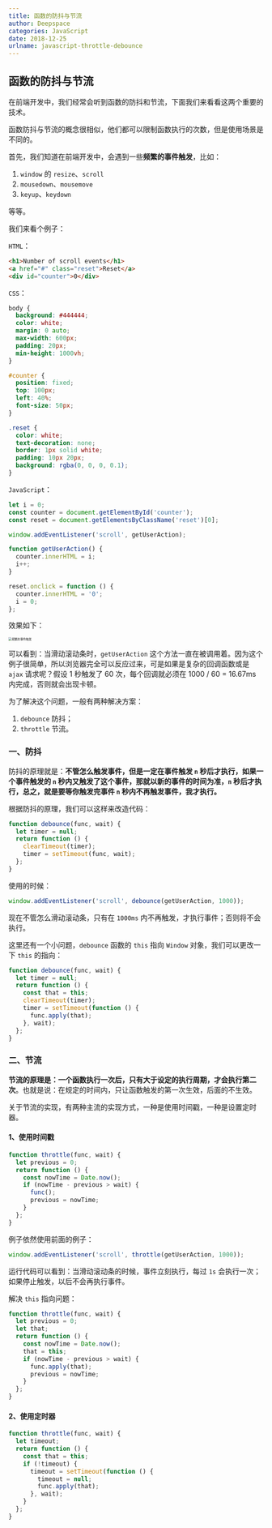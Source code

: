 ```yaml
---
title: 函数的防抖与节流
author: Deepspace
categories: JavaScript
date: 2018-12-25
urlname: javascript-throttle-debounce
---
```


## 函数的防抖与节流

在前端开发中，我们经常会听到函数的防抖和节流，下面我们来看看这两个重要的技术。

函数防抖与节流的概念很相似，他们都可以限制函数执行的次数，但是使用场景是不同的。

首先，我们知道在前端开发中，会遇到一些**频繁的事件触发**，比如：

1. `window` 的 `resize`、`scroll`
2. `mousedown`、`mousemove`
3. `keyup`、`keydown`

等等。

<!-- more -->

我们来看个例子：

`HTML`：

```html
<h1>Number of scroll events</h1>
<a href="#" class="reset">Reset</a>
<div id="counter">0</div>
```

`CSS`：

```css
body {
  background: #444444;
  color: white;
  margin: 0 auto;
  max-width: 600px;
  padding: 20px;
  min-height: 1000vh;
}

#counter {
  position: fixed;
  top: 100px;
  left: 40%;
  font-size: 50px;
}

.reset {
  color: white;
  text-decoration: none;
  border: 1px solid white;
  padding: 10px 20px;
  background: rgba(0, 0, 0, 0.1);
}
```

`JavaScript`：

```javascript
let i = 0;
const counter = document.getElementById('counter');
const reset = document.getElementsByClassName('reset')[0];

window.addEventListener('scroll', getUserAction);

function getUserAction() {
  counter.innerHTML = i;
  i++;
}

reset.onclick = function () {
  counter.innerHTML = '0';
  i = 0;
};
```

效果如下：

<img src="https://deepspace.coding.net/p/personal-blog/d/ImageHosting/git/raw/master/FrontEnd/scroll-events.gif" alt="频繁的事件触发" style="zoom:40%;" />

可以看到：当滑动滚动条时，`getUserAction` 这个方法一直在被调用着。因为这个例子很简单，所以浏览器完全可以反应过来，可是如果是复杂的回调函数或是 `ajax` 请求呢？假设 1 秒触发了 60 次，每个回调就必须在 1000 / 60 = 16.67ms 内完成，否则就会出现卡顿。

为了解决这个问题，一般有两种解决方案：

1. `debounce` 防抖；
2. `throttle` 节流。

### 一、防抖

防抖的原理就是：**不管怎么触发事件，但是一定在事件触发 `n` 秒后才执行，如果一个事件触发的 `n` 秒内又触发了这个事件，那就以新的事件的时间为准，`n` 秒后才执行，总之，就是要等你触发完事件 `n` 秒内不再触发事件，我才执行。**

根据防抖的原理，我们可以这样来改造代码：

```javascript
function debounce(func, wait) {
  let timer = null;
  return function () {
    clearTimeout(timer);
    timer = setTimeout(func, wait);
  };
}
```

使用的时候：

```javascript
window.addEventListener('scroll', debounce(getUserAction, 1000));
```

现在不管怎么滑动滚动条，只有在 `1000ms` 内不再触发，才执行事件；否则将不会执行。

这里还有一个小问题，`debounce` 函数的 `this` 指向 `Window` 对象，我们可以更改一下 `this` 的指向：

```javascript
function debounce(func, wait) {
  let timer = null;
  return function () {
    const that = this;
    clearTimeout(timer);
    timer = setTimeout(function () {
      func.apply(that);
    }, wait);
  };
}
```

### 二、节流

**节流的原理是：一个函数执行一次后，只有大于设定的执行周期，才会执行第二次**。也就是说：在规定的时间内，只让函数触发的第一次生效，后面的不生效。

关于节流的实现，有两种主流的实现方式，一种是使用时间戳，一种是设置定时器。

#### 1、使用时间戳

```javascript
function throttle(func, wait) {
  let previous = 0;
  return function () {
    const nowTime = Date.now();
    if (nowTime - previous > wait) {
      func();
      previous = nowTime;
    }
  };
}
```

例子依然使用前面的例子：

```javascript
window.addEventListener('scroll', throttle(getUserAction, 1000));
```

运行代码可以看到：当滑动滚动条的时候，事件立刻执行，每过 `1s` 会执行一次；如果停止触发，以后不会再执行事件。

解决 `this` 指向问题：

```javascript
function throttle(func, wait) {
  let previous = 0;
  let that;
  return function () {
    const nowTime = Date.now();
    that = this;
    if (nowTime - previous > wait) {
      func.apply(that);
      previous = nowTime;
    }
  };
}
```

#### 2、使用定时器

```javascript
function throttle(func, wait) {
  let timeout;
  return function () {
    const that = this;
    if (!timeout) {
      timeout = setTimeout(function () {
        timeout = null;
        func.apply(that);
      }, wait);
    }
  };
}
```
